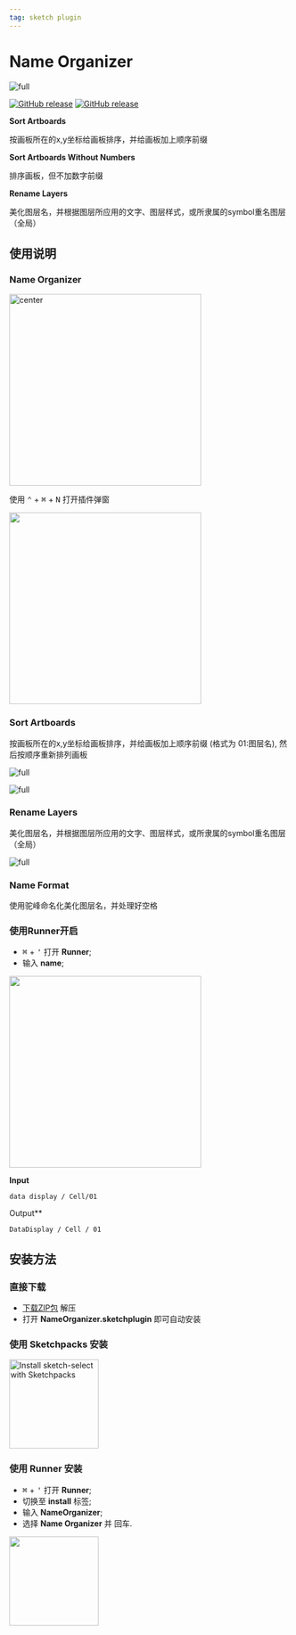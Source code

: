 ```yaml
---
tag: sketch plugin
---
```


# Name Organizer

![full](http://qn.canisminor.cc/2017-09-24-115346.jpg)

[![GitHub release](https://img.shields.io/github/release/canisminor1990/sketch-name-organizer.svg?maxAge=2592000)](https://github.com/canisminor1990/sketch-name-organizer/releases)
[![GitHub release](https://img.shields.io/badge/Works%20with-Sketch%20Runner-blue.svg?colorB=308ADF)](http://bit.ly/SketchRunnerWebsite)



**Sort Artboards**

按画板所在的x,y坐标给画板排序，并给画板加上顺序前缀



**Sort Artboards Without Numbers**

排序画板，但不加数字前缀



**Rename Layers**

美化图层名，并根据图层所应用的文字、图层样式，或所隶属的symbol重名图层（全局）



## 使用说明



### Name Organizer

<img alt="center" src="http://qn.canisminor.cc/2017-09-24-115357.jpg" width="344">

使用 <kbd>⌃</kbd> + <kbd>⌘</kbd> + <kbd>N</kbd> 打开插件弹窗

<img src="http://qn.canisminor.cc/2017-09-24-115417.jpg" width="344">

### Sort Artboards

按画板所在的x,y坐标给画板排序，并给画板加上顺序前缀 (格式为 01:图层名),
然后按顺序重新排列画板

![full](http://qn.canisminor.cc/2017-09-24-115514.jpg)

![full](http://qn.canisminor.cc/2017-09-24-115428.jpg)



### Rename Layers

美化图层名，并根据图层所应用的文字、图层样式，或所隶属的symbol重名图层（全局）

![full](http://qn.canisminor.cc/2017-09-24-115441.jpg)

### Name Format

使用驼峰命名化美化图层名，并处理好空格



### 使用Runner开启

- <kbd>⌘</kbd> + <kbd>'</kbd> 打开 **Runner**;
- 输入 **name**;

<img src="http://qn.canisminor.cc/2017-09-24-115537.jpg" width="344">

**Input**

```white
data display / Cell/01
```



Output**

```white
DataDisplay / Cell / 01
```



## 安装方法



### 直接下载

- [下载ZIP包](https://github.com/canisminor1990/sketch-name-organizer/archive/master.zip) 解压
- 打开 **NameOrganizer.sketchplugin** 即可自动安装



### 使用 Sketchpacks 安装

<a href="https://sketchpacks.com/canisminor1990/sketch-select/install"><img src="http://qn.canisminor.cc/2017-09-24-115227.jpg" alt="Install sketch-select with Sketchpacks" width="160"></a>



### 使用 Runner 安装

- <kbd>⌘</kbd> + <kbd>'</kbd> 打开 **Runner**;
- 切换至 **install** 标签;
- 输入 **NameOrganizer**;
- 选择 **Name Organizer** 并 <kbd>回车</kbd>.


<a href="http://sketchrunner.com/"><img src="http://qn.canisminor.cc/2017-09-24-115206.jpg" width="160"></a>